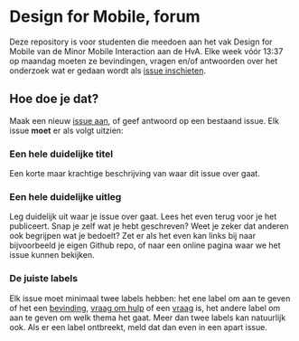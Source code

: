 Design for Mobile, forum
======================

Deze repository is voor studenten die meedoen aan het vak Design for Mobile van de Minor Mobile Interaction aan de HvA. Elke week  vóór 13:37 op maandag moeten ze bevindingen, vragen en/of antwoorden over het onderzoek wat er gedaan wordt als [issue inschieten](https://github.com/CMDA/mi-mobile-design-forum/issues). 

## Hoe doe je dat?
Maak een nieuw [issue aan](https://github.com/CMDA/mi-mobile-design-forum/issues), of geef antwoord op een bestaand issue. Elk issue **moet** er als volgt uitzien:

### Een hele duidelijke titel
Een korte maar krachtige beschrijving van waar dit issue over gaat. 

### Een hele duidelijke uitleg
Leg duidelijk uit waar je issue over gaat. Lees het even terug voor je het publiceert. Snap je zelf wat je hebt geschreven? Weet je zeker dat anderen ook begrijpen wat je bedoelt? Zet er als het even kan links bij naar bijvoorbeeld je eigen Github repo, of naar een online pagina waar we het issue kunnen bekijken. 

### De juiste labels
Elk issue moet minimaal twee labels hebben: het ene label om aan te geven of het een [bevinding](https://github.com/CMDA/mi-mobile-design-forum/issues?labels=bevinding&page=1&state=open), [vraag om hulp](https://github.com/CMDA/mi-mobile-design-forum/issues?labels=help+wanted&page=1&state=open) of een [vraag](https://github.com/CMDA/mi-mobile-design-forum/issues?labels=question&page=1&state=open) is, het andere label om aan te geven om welk thema het gaat. Meer dan twee labels kan natuurlijk ook. Als er een label ontbreekt, meld dat dan even in een apart issue.